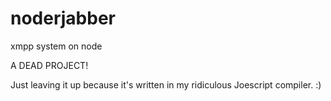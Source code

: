 noderjabber
===========

xmpp system on node

A DEAD PROJECT!

Just leaving it up because it's written in my ridiculous Joescript compiler. :)
